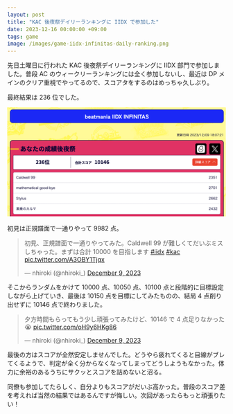 ```yaml
---
layout: post
title: "KAC 後夜祭デイリーランキングに IIDX で参加した"
date: 2023-12-16 00:00:00 +09:00
tags: game
image: /images/game-iidx-infinitas-daily-ranking.png
---
```


先日土曜日に行われた KAC 後夜祭デイリーランキングに IIDX 部門で参加しました。普段 AC のウィークリーランキングには全く参加しないし、最近は DP メインのクリア重視でやってるので、スコアタをするのはめっちゃ久しぶり。

最終結果は 236 位でした。

![最終結果](/images/game-iidx-infinitas-daily-ranking.png)

初見は正規譜面で一通りやって 9982 点。

<blockquote class="twitter-tweet" data-dnt="true"><p lang="ja" dir="ltr">初見、正規譜面で一通りやってみた。Caldwell 99 が難しくてだいぶミスしちゃった。まずは合計 10000 を目指します <a href="https://twitter.com/hashtag/iidx?src=hash&amp;ref_src=twsrc%5Etfw">#iidx</a> <a href="https://twitter.com/hashtag/kac?src=hash&amp;ref_src=twsrc%5Etfw">#kac</a> <a href="https://t.co/A3OBY1Tjqx">pic.twitter.com/A3OBY1Tjqx</a></p>&mdash; nhiroki (@nhiroki_) <a href="https://twitter.com/nhiroki_/status/1733302079161282651?ref_src=twsrc%5Etfw">December 9, 2023</a></blockquote> <script async src="https://platform.twitter.com/widgets.js" charset="utf-8"></script>

そこからランダムをかけて 10000 点、10050 点、10100 点と段階的に目標設定しながら上げていき、最後は 10150 点を目標にしてみたものの、結局 4 点削り出せずに 10146 点で終わりました。

<blockquote class="twitter-tweet" data-conversation="none" data-dnt="true" data-theme="light"><p lang="ja" dir="ltr">夕方時間もらってもう少し頑張ってみたけど、10146 で 4 点足りなかった😭 <a href="https://t.co/oH9y6HKg86">pic.twitter.com/oH9y6HKg86</a></p>&mdash; nhiroki (@nhiroki_) <a href="https://twitter.com/nhiroki_/status/1733423706096177644?ref_src=twsrc%5Etfw">December 9, 2023</a></blockquote> <script async src="https://platform.twitter.com/widgets.js" charset="utf-8"></script>

最後の方はスコアが全然安定しませんでした。どうやら疲れてくると目線がブレてくるようで、判定が全く分からなくなってしまってどうしようもなかった。体力に余裕のあるうちにサクッとスコアを詰めないと沼る。

同僚も参加してたらしく、自分よりもスコアがだいぶ高かった。普段のスコア差を考えれば当然の結果ではあるんですが悔しい。次回があったらもっと頑張りたい！